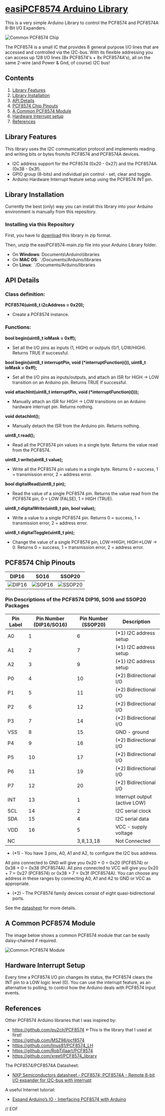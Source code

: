 # [easiPCF8574 Arduino Library](https://github.com/ilneill/easiPCF8574)

This is a very simple Arduino Library to control the PCF8574 and PCF8574A 8-Bit I/O Expanders. 

![Common PCF8574 Chip](images/PCF8574.png)

The PCF8574 is a small IC that provides 8 general purpose I/O lines that are accessed and controlled via the I2C-bus. With its flexible addressing you can access up 128 I/O lines (8x PCF8574's + 8x PCF8574A's), all on the same 2-wire (and Power & Gnd, of course) I2C bus!


## Contents

1. [Library Features](https://github.com/ilneill/easiPCF8574/#library-features)
2. [Library Installation](https://github.com/ilneill/easiPCF8574/#library-installation)
3. [API Details](https://github.com/ilneill/easiPCF8574/#api-details)
4. [PCF8574 Chip Pinouts](https://github.com/ilneill/easiPCF8574/#pcf8574-chip-pinouts)
5. [A Common PCF8574 Module](https://github.com/ilneill/easiPCF8574/#a_common-pcf8574-module)
6. [Hardware Interrupt setup](https://github.com/ilneill/easiPCF8574/#hardware-interrupt-setup) 
7. [References](https://github.com/ilneill/easiPCF8574/#references)


## Library Features

This library uses the I2C communication protocol and implements reading and writing bits or bytes from/to PCF8574 and PCF8574A devices.

* I2C address support for the PCF8574 (0x20 - 0x27) and the PCF8574A (0x38 - 0x3f).
* GPIO group (8-bits) and individual pin control - set, clear and toggle.
* Arduino Hardware Interrupt feature setup using the PCF8574 INT pin.


## Library Installation

Currently the best (only) way you can install this library into your Arduino environment is manually from this repository.  


### Installing via this Repository 

First, you have to [download](https://github.com/ilneill/easiPCF8574/archive/refs/heads/main.zip) this library in zip format. 

Then, unzip the easiPCF8574-main.zip file into your Arduino Library folder. 

* On __Windows__: Documents\Arduino\libraries
* On __MAC OS__: ˜/Documents/Arduino/libraries
* On __Linux__: ˜/Documents/Arduino/libraries


## API Details

### Class definition:
__PCF8574(uint8_t i2cAddress = 0x20);__
* Create a PCF8574 instance.

### Functions:
__bool    begin(uint8_t ioMask = 0xff);__
* Set all the I/O pins as inputs (1, HIGH) or outputs (0/1, LOW/HIGH). Returns TRUE if successful.

__bool    begin(uint8_t interruptPin, void (*interruptFunction)()), uint8_t ioMask = 0xff);__
* Set all the I/O pins as inputs/outputs, and attach an ISR for HIGH -> LOW transition on an Arduino pin. Returns TRUE if successful.

__void    attachInt(uint8_t interruptPin, void (*interruptFunction)()));__
* Manually attach an ISR for HIGH -> LOW transitions on an Arduino hardware interrupt pin. Returns nothing.

__void    detachInt();__
* Manually detach the ISR from the Arduino pin. Returns nothing.

__uint8_t read();__
* Read all the PCF8574 pin values in a single byte. Returns the value read from the PCF8574.

__uint8_t write(uint8_t value);__
* Write all the PCF8574 pin values in a single byte. Returns 0 = success, 1 = transmission error, 2 = address error.

__bool    digitalRead(uint8_t pin);__
* Read the value of a single PCF8574 pin. Returns the value read from the PCF8574 pin, 0 = LOW (FALSE), 1 = HIGH (TRUE).

__uint8_t digitalWrite(uint8_t pin, bool value);__
* Write a value to a single PCF8574 pin. Returns 0 = success, 1 = transmission error, 2 = address error.

__uint8_t digitalToggle(uint8_t pin);__
* Change the value of a single PCF8574 pin, LOW->HIGH, HIGH->LOW -> 0. Returns 0 = success, 1 = transmission error, 2 = address error.


## PCF8574 Chip Pinouts

| DIP16 |  SO16 | SSOP20 | 
| ----- | ----- | ------ | 
| ![DIP16](images/PCF8574-01(DIP16).png)| ![SOP16](images/PCF8574-02(SO16).png) | ![SSOP20](images/PCF8574-03(SSOP20).png) | 


### Pin Descriptions of the PCF8574 DIP16, SO16 and SSOP20 Packages

|Pin Label | Pin Number (DIP16/SO16) | Pin Number (SSOP20) | Description |
|----------|-------------------------|---------------------|-------------|
|A0| 1| 6| (*1) I2C address setup |
|A1| 2| 7| (*1) I2C address setup |
|A2| 3| 9| (*1) I2C address setup |
|P0| 4| 10| (*2) Bidirectional I/O |
|P1| 5| 11| (*2) Bidirectional I/O |
|P2| 6| 12| (*2) Bidirectional I/O |
|P3| 7| 14| (*2) Bidirectional I/O |
|VSS| 8 | 15| GND - ground |
|P4| 9| 16| (*2) Bidirectional I/O |
|P5| 10| 17| (*2) Bidirectional I/O |
|P6| 11| 19| (*2) Bidirectional I/O |
|P7| 12| 20| (*2) Bidirectional I/O |
|INT| 13| 1| Interrupt output (active LOW) |
|SCL| 14| 2| I2C serial clock |
|SDA| 15| 4| I2C serial data |
|VDD| 16| 5| VCC - supply voltage |
|NC | |3,8,13,18| Not Connected |

* (*1) - You have 3 pins, A0, A1 and A2, to configure the I2C bus address.

All pins connected to GND will give you 0x20 + 0 = 0x20 (PCF8574) or 0x38 + 0 = 0x38 (PCF8574A).
All pins connected to VCC will give you 0x20 + 7 = 0x27 (PCF8574) or 0x38 + 7 = 0x3f (PCF8574A).
You can choose any address in these ranges by connecting A0, A1 and A2 to GND or VCC as appropriate.

* (*2) - The PCF8574 family devices consist of eight quasi-bidirectional ports.

See the [datasheet](https://www.nxp.com/docs/en/data-sheet/PCF8574_PCF8574A.pdf) for more details.


## A Common PCF8574 Module

The image below shows a common PCF8574 module that can be easily daisy-chained if required.

![Common PCF8574 Module](images/PCF8574_Module.jpg)


## Hardware Interrupt Setup

Every time a PCF8574 I/O pin changes its status, the PCF8574 clears the INT pin to a LOW logic level (0). 
You can use the interrupt feature, as an alternative to polling, to control how the Arduino deals with PCF8574 input events.


## References 

Other PCF8574 Arduino libraries that I was inspired by:
* https://github.com/pu2clr/PCF8574   <-This is the library that I used at first!
* https://github.com/MSZ98/pcf8574
* https://github.com/linus81/PCF8574_LH
* https://github.com/RobTillaart/PCF8574
* https://github.com/xreef/PCF8574_library

The PCF8574/PCF8574A Datasheet:
* [NXP Semiconductors datasheet - PCF8574; PCF8574A - Remote 8-bit I/O expander for I2C-bus with interrupt](https://www.nxp.com/docs/en/data-sheet/PCF8574_PCF8574A.pdf)

A useful Internet tutorial:
* [Expand Arduino’s IO - Interfacing PCF8574 with Arduino](https://www.electronicshub.org/interfacing-pcf8574-with-arduino/)
  
  
// EOF